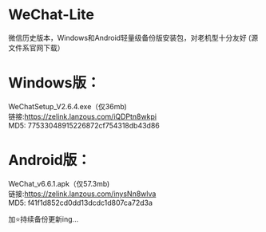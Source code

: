 # WeChat-Lite  
微信历史版本，Windows和Android轻量级备份版安装包，对老机型十分友好 (源文件系官网下载）

# Windows版：  
WeChatSetup_V2.6.4.exe（仅36mb)  
链接:https://zelink.lanzous.com/iQDPtn8wkpi  
MD5: 77533048915226872cf754318db43d86

# Android版：  
WeChat_v6.6.1.apk（仅57.3mb)  
链接:https://zelink.lanzous.com/inysNn8wlva  
MD5: f41f1d852cd0dd13dcdc1d807ca72d3a  

加⭐持续备份更新ing...


